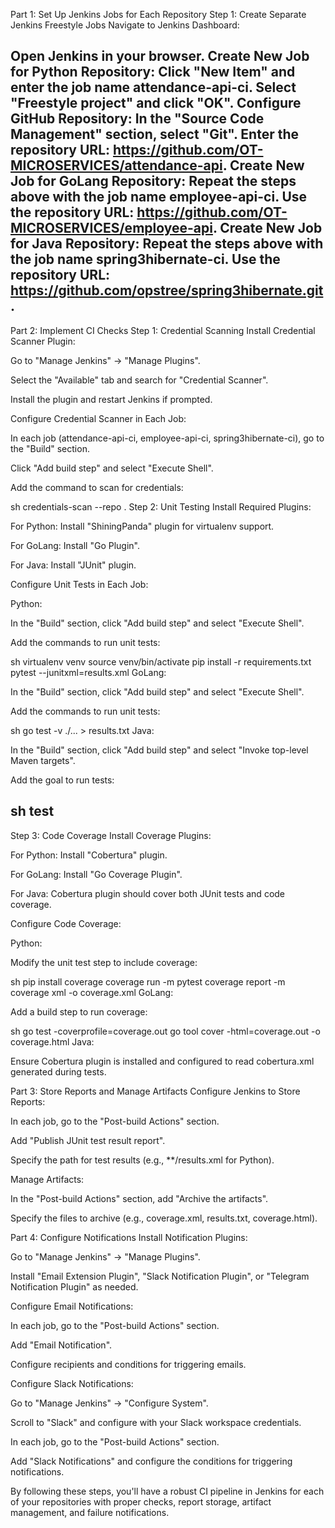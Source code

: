 Part 1: Set Up Jenkins Jobs for Each Repository
Step 1: Create Separate Jenkins Freestyle Jobs
Navigate to Jenkins Dashboard:

Open Jenkins in your browser.
Create New Job for Python Repository:
Click "New Item" and enter the job name attendance-api-ci.
Select "Freestyle project" and click "OK".
Configure GitHub Repository:
In the "Source Code Management" section, select "Git".
Enter the repository URL: https://github.com/OT-MICROSERVICES/attendance-api.
Create New Job for GoLang Repository:
Repeat the steps above with the job name employee-api-ci.
Use the repository URL: https://github.com/OT-MICROSERVICES/employee-api.
Create New Job for Java Repository:
Repeat the steps above with the job name spring3hibernate-ci.
Use the repository URL: https://github.com/opstree/spring3hibernate.git.
------------------------------------------
Part 2: Implement CI Checks
Step 1: Credential Scanning
Install Credential Scanner Plugin:

Go to "Manage Jenkins" -> "Manage Plugins".

Select the "Available" tab and search for "Credential Scanner".

Install the plugin and restart Jenkins if prompted.

Configure Credential Scanner in Each Job:

In each job (attendance-api-ci, employee-api-ci, spring3hibernate-ci), go to the "Build" section.

Click "Add build step" and select "Execute Shell".

Add the command to scan for credentials:

sh
credentials-scan --repo .
Step 2: Unit Testing
Install Required Plugins:

For Python: Install "ShiningPanda" plugin for virtualenv support.

For GoLang: Install "Go Plugin".

For Java: Install "JUnit" plugin.

Configure Unit Tests in Each Job:

Python:

In the "Build" section, click "Add build step" and select "Execute Shell".

Add the commands to run unit tests:

sh
virtualenv venv
source venv/bin/activate
pip install -r requirements.txt
pytest --junitxml=results.xml
GoLang:

In the "Build" section, click "Add build step" and select "Execute Shell".

Add the commands to run unit tests:

sh
go test -v ./... > results.txt
Java:

In the "Build" section, click "Add build step" and select "Invoke top-level Maven targets".

Add the goal to run tests:

sh
test
-------------------------------------------------
Step 3: Code Coverage
Install Coverage Plugins:

For Python: Install "Cobertura" plugin.

For GoLang: Install "Go Coverage Plugin".

For Java: Cobertura plugin should cover both JUnit tests and code coverage.

Configure Code Coverage:

Python:

Modify the unit test step to include coverage:

sh
pip install coverage
coverage run -m pytest
coverage report -m
coverage xml -o coverage.xml
GoLang:

Add a build step to run coverage:

sh
go test -coverprofile=coverage.out
go tool cover -html=coverage.out -o coverage.html
Java:

Ensure Cobertura plugin is installed and configured to read cobertura.xml generated during tests.

Part 3: Store Reports and Manage Artifacts
Configure Jenkins to Store Reports:

In each job, go to the "Post-build Actions" section.

Add "Publish JUnit test result report".

Specify the path for test results (e.g., **/results.xml for Python).

Manage Artifacts:

In the "Post-build Actions" section, add "Archive the artifacts".

Specify the files to archive (e.g., coverage.xml, results.txt, coverage.html).

Part 4: Configure Notifications
Install Notification Plugins:

Go to "Manage Jenkins" -> "Manage Plugins".

Install "Email Extension Plugin", "Slack Notification Plugin", or "Telegram Notification Plugin" as needed.

Configure Email Notifications:

In each job, go to the "Post-build Actions" section.

Add "Email Notification".

Configure recipients and conditions for triggering emails.

Configure Slack Notifications:

Go to "Manage Jenkins" -> "Configure System".

Scroll to "Slack" and configure with your Slack workspace credentials.

In each job, go to the "Post-build Actions" section.

Add "Slack Notifications" and configure the conditions for triggering notifications.

By following these steps, you'll have a robust CI pipeline in Jenkins for each of your repositories with proper checks, report storage, artifact management, and failure notifications.